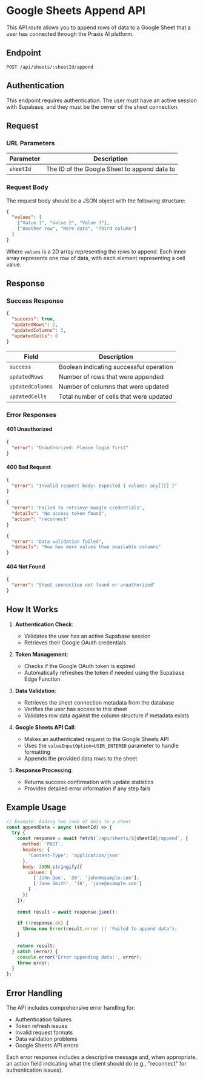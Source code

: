 # Google Sheets Append API

This API route allows you to append rows of data to a Google Sheet that a user has connected through the Praxis AI platform.

## Endpoint

```
POST /api/sheets/:sheetId/append
```

## Authentication

This endpoint requires authentication. The user must have an active session with Supabase, and they must be the owner of the sheet connection.

## Request

### URL Parameters

| Parameter | Description |
|-----------|-------------|
| `sheetId` | The ID of the Google Sheet to append data to |

### Request Body

The request body should be a JSON object with the following structure:

```json
{
  "values": [
    ["Value 1", "Value 2", "Value 3"],
    ["Another row", "More data", "Third column"]
  ]
}
```

Where `values` is a 2D array representing the rows to append. Each inner array represents one row of data, with each element representing a cell value.

## Response

### Success Response

```json
{
  "success": true,
  "updatedRows": 2,
  "updatedColumns": 3,
  "updatedCells": 6
}
```

| Field | Description |
|-------|-------------|
| `success` | Boolean indicating successful operation |
| `updatedRows` | Number of rows that were appended |
| `updatedColumns` | Number of columns that were updated |
| `updatedCells` | Total number of cells that were updated |

### Error Responses

#### 401 Unauthorized

```json
{
  "error": "Unauthorized: Please login first"
}
```

#### 400 Bad Request

```json
{
  "error": "Invalid request body: Expected { values: any[][] }"
}
```

```json
{
  "error": "Failed to retrieve Google credentials",
  "details": "No access token found",
  "action": "reconnect"
}
```

```json
{
  "error": "Data validation failed",
  "details": "Row has more values than available columns"
}
```

#### 404 Not Found

```json
{
  "error": "Sheet connection not found or unauthorized"
}
```

## How It Works

1. **Authentication Check**:
   - Validates the user has an active Supabase session
   - Retrieves their Google OAuth credentials

2. **Token Management**:
   - Checks if the Google OAuth token is expired
   - Automatically refreshes the token if needed using the Supabase Edge Function

3. **Data Validation**:
   - Retrieves the sheet connection metadata from the database
   - Verifies the user has access to this sheet
   - Validates row data against the column structure if metadata exists

4. **Google Sheets API Call**:
   - Makes an authenticated request to the Google Sheets API
   - Uses the `valueInputOption=USER_ENTERED` parameter to handle formatting
   - Appends the provided data rows to the sheet

5. **Response Processing**:
   - Returns success confirmation with update statistics
   - Provides detailed error information if any step fails

## Example Usage

```javascript
// Example: Adding two rows of data to a sheet
const appendData = async (sheetId) => {
  try {
    const response = await fetch(`/api/sheets/${sheetId}/append`, {
      method: 'POST',
      headers: {
        'Content-Type': 'application/json'
      },
      body: JSON.stringify({
        values: [
          ['John Doe', '30', 'john@example.com'],
          ['Jane Smith', '28', 'jane@example.com']
        ]
      })
    });
    
    const result = await response.json();
    
    if (!response.ok) {
      throw new Error(result.error || 'Failed to append data');
    }
    
    return result;
  } catch (error) {
    console.error('Error appending data:', error);
    throw error;
  }
};
```

## Error Handling

The API includes comprehensive error handling for:

- Authentication failures
- Token refresh issues
- Invalid request formats
- Data validation problems
- Google Sheets API errors

Each error response includes a descriptive message and, when appropriate, an action field indicating what the client should do (e.g., "reconnect" for authentication issues).
